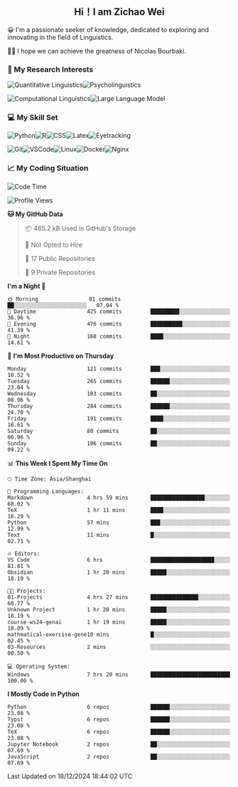 

## <div align="center">Hi！I am Zichao Wei</div>

😀 I'm a passionate seeker of knowledge, dedicated to exploring and innovating in the field of Linguistics.

🙋‍♂️ I hope we can achieve the greatness of Nicolas Bourbaki.

### 🔬 My Research Interests

![Quantitative Linguistics](https://img.shields.io/badge/Quantitative%20Linguistics-%230072CC.svg?&style=for-the-badge&logo=appveyor&logoColor=white)![Psycholinguistics](https://img.shields.io/badge/Psycholinguistics-%2301a3a1.svg?&style=for-the-badge&logo=AWS%20Amplify&logoColor=white)

![Computational Linguistics](https://img.shields.io/badge/Computational%20Linguistics-%231877F2.svg?&style=for-the-badge&logo=Markdown&logoColor=white)![Large Language Model](https://img.shields.io/badge/Large%20Language%20Model-%23F76300.svg?&style=for-the-badge&logo=Android&logoColor=white)

### 💻 My Skill Set

![Python](https://img.shields.io/badge/Python-%2314354C.svg?style=for-the-badge&logo=python&logoColor=white&color=2AB3E3)![R](https://img.shields.io/badge/-R-276DC3?style=for-the-badge&logo=r&logoColor=white)![CSS](https://img.shields.io/badge/-CSS-1572B6?style=for-the-badge&logo=css3&logoColor=white)![Latex](https://img.shields.io/badge/-Latex-008080?style=for-the-badge&logo=latex&logoColor=white)![Eyetracking](https://img.shields.io/badge/Eyetracking-%230078D6?style=for-the-badge&logo=SearXNG&logoColor=#3050FF)

![Git](https://img.shields.io/badge/-Git-F05032?style=for-the-badge&logo=git&logoColor=white)![VSCode](https://img.shields.io/badge/-VSCode-007ACC?style=for-the-badge&logo=visual-studio-code&logoColor=white)![Linux](https://img.shields.io/badge/-Linux-FCC624?style=for-the-badge&logo=linux&logoColor=black)![Docker](https://img.shields.io/badge/-Docker-2496ED?style=for-the-badge&logo=docker&logoColor=white)![Nginx](https://img.shields.io/badge/-Nginx-009639?style=for-the-badge&logo=nginx&logoColor=white)

### 📈 My Coding Situation

<!--START_SECTION:waka-->
![Code Time](http://img.shields.io/badge/Code%20Time-388%20hrs%2021%20mins-blue)

![Profile Views](http://img.shields.io/badge/Profile%20Views-0-blue)

**🐱 My GitHub Data** 

> 📦 465.2 kB Used in GitHub's Storage 
 > 
> 🚫 Not Opted to Hire
 > 
> 📜 17 Public Repositories 
 > 
> 🔑 9 Private Repositories 
 > 
**I'm a Night 🦉** 

```text
🌞 Morning                81 commits          ██░░░░░░░░░░░░░░░░░░░░░░░   07.04 % 
🌆 Daytime                425 commits         █████████░░░░░░░░░░░░░░░░   36.96 % 
🌃 Evening                476 commits         ██████████░░░░░░░░░░░░░░░   41.39 % 
🌙 Night                  168 commits         ████░░░░░░░░░░░░░░░░░░░░░   14.61 % 
```
📅 **I'm Most Productive on Thursday** 

```text
Monday                   121 commits         ███░░░░░░░░░░░░░░░░░░░░░░   10.52 % 
Tuesday                  265 commits         ██████░░░░░░░░░░░░░░░░░░░   23.04 % 
Wednesday                103 commits         ██░░░░░░░░░░░░░░░░░░░░░░░   08.96 % 
Thursday                 284 commits         ██████░░░░░░░░░░░░░░░░░░░   24.70 % 
Friday                   191 commits         ████░░░░░░░░░░░░░░░░░░░░░   16.61 % 
Saturday                 80 commits          ██░░░░░░░░░░░░░░░░░░░░░░░   06.96 % 
Sunday                   106 commits         ██░░░░░░░░░░░░░░░░░░░░░░░   09.22 % 
```


📊 **This Week I Spent My Time On** 

```text
🕑︎ Time Zone: Asia/Shanghai

💬 Programming Languages: 
Markdown                 4 hrs 59 mins       █████████████████░░░░░░░░   68.02 % 
TeX                      1 hr 11 mins        ████░░░░░░░░░░░░░░░░░░░░░   16.29 % 
Python                   57 mins             ███░░░░░░░░░░░░░░░░░░░░░░   12.99 % 
Text                     11 mins             █░░░░░░░░░░░░░░░░░░░░░░░░   02.71 % 

🔥 Editors: 
VS Code                  6 hrs               ████████████████████░░░░░   81.81 % 
Obsidian                 1 hr 20 mins        █████░░░░░░░░░░░░░░░░░░░░   18.19 % 

🐱‍💻 Projects: 
01-Projects              4 hrs 27 mins       ███████████████░░░░░░░░░░   60.77 % 
Unknown Project          1 hr 20 mins        █████░░░░░░░░░░░░░░░░░░░░   18.19 % 
course-ws24-genai        1 hr 19 mins        █████░░░░░░░░░░░░░░░░░░░░   18.09 % 
mathmatical-exercise-gene10 mins             █░░░░░░░░░░░░░░░░░░░░░░░░   02.45 % 
03-Resources             2 mins              ░░░░░░░░░░░░░░░░░░░░░░░░░   00.50 % 

💻 Operating System: 
Windows                  7 hrs 20 mins       █████████████████████████   100.00 % 
```

**I Mostly Code in Python** 

```text
Python                   6 repos             ██████░░░░░░░░░░░░░░░░░░░   23.08 % 
Typst                    6 repos             ██████░░░░░░░░░░░░░░░░░░░   23.08 % 
TeX                      6 repos             ██████░░░░░░░░░░░░░░░░░░░   23.08 % 
Jupyter Notebook         2 repos             ██░░░░░░░░░░░░░░░░░░░░░░░   07.69 % 
JavaScript               2 repos             ██░░░░░░░░░░░░░░░░░░░░░░░   07.69 % 
```




 Last Updated on 18/12/2024 18:44:02 UTC
<!--END_SECTION:waka-->
